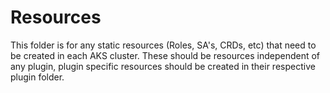# Resources

This folder is for any static resources (Roles, SA's, CRDs, etc) that need to be created in each AKS cluster. These should be resources independent of any plugin, plugin specific resources should be created in their respective plugin folder.
